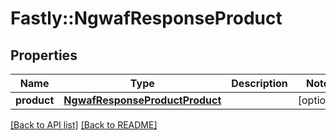 # Fastly::NgwafResponseProduct

## Properties

| Name | Type | Description | Notes |
| ---- | ---- | ----------- | ----- |
| **product** | [**NgwafResponseProductProduct**](NgwafResponseProductProduct.md) |  | [optional] |

[[Back to API list]](../../README.md#endpoints) [[Back to README]](../../README.md)

